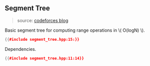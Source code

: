 ## Segment Tree

> source: [codeforces blog](https://codeforces.com/blog/entry/18051)

Basic segment tree for computing range operations in \\( O(logN) \\).

```cpp
{{#include segment_tree.hpp:15:}}
```

Dependencies.

```cpp
{{#include segment_tree.hpp:11:14}}
```
